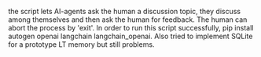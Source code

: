 the script lets AI-agents ask the human a discussion topic, they discuss among themselves and then ask the human for feedback. The human can abort the process by 'exit'. In order to run this script successfully, pip install autogen openai langchain langchain_openai. Also tried to implement SQLite for a prototype LT memory but still problems.
